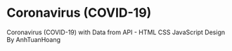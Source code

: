 # Coronavirus (COVID-19) 

Coronavirus (COVID-19)  with Data from API - HTML CSS JavaScript
Design By AnhTuanHoang


